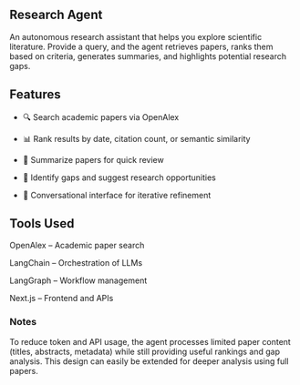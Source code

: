 ## Research Agent

An autonomous research assistant that helps you explore scientific literature. Provide a query, and the agent retrieves papers, ranks them based on criteria, generates summaries, and highlights potential research gaps.

## Features

- 🔍 Search academic papers via OpenAlex

- 📊 Rank results by date, citation count, or semantic similarity

- 📝 Summarize papers for quick review

- 🧩 Identify gaps and suggest research opportunities

- 💬 Conversational interface for iterative refinement

## Tools Used

OpenAlex – Academic paper search

LangChain – Orchestration of LLMs

LangGraph – Workflow management

Next.js – Frontend and APIs

### Notes

To reduce token and API usage, the agent processes limited paper content (titles, abstracts, metadata) while still providing useful rankings and gap analysis. This design can easily be extended for deeper analysis using full papers.